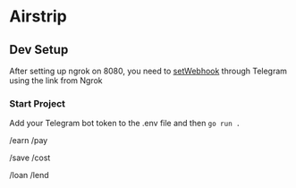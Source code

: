 # Airstrip

## Dev Setup
After setting up ngrok on 8080, you need to [setWebhook](https://core.telegram.org/bots/api#setwebhook) through Telegram using the link from Ngrok

### Start Project
Add your Telegram bot token to the .env file and then
```go run .```


/earn
/pay

/save
/cost

/loan
/lend
